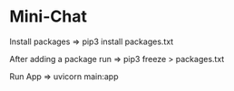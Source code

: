 # Mini-Chat

Install packages => pip3 install packages.txt

After adding a package run => pip3 freeze > packages.txt

Run App =>  uvicorn main:app    